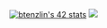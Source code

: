 [![btenzlin's 42 stats](https://badge42.vercel.app/api/v2/clhaj8pho003508jrd2axzh7k/stats?cursusId=21&coalitionId=piscine)](https://github.com/JaeSeoKim/badge42)
<img src="[https://thumbs.dreamstime.com/b/sample-rubber-stamp-word-sample-inside-illustration-109013145.jpg](https://badge42.vercel.app/api/v2/clhaj8pho003508jrd2axzh7k/stats?cursusId=21&coalitionId=piscine)](https://github.com/JaeSeoKim/badge42))">
